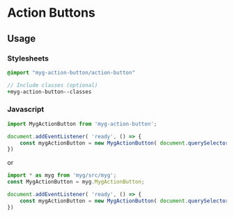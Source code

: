 # Action Buttons

## Usage

### Stylesheets

```sass
@import "myg-action-button/action-button"

// Include classes (optional)
+myg-action-button--classes
```

### Javascript

```js
import MygActionButton from 'myg-action-button';

document.addEventListener( 'ready', () => {
    const mygActionButton = new MygActionButton( document.querySelector('.myg-action-button'), {} );
})
```

or

```js
import * as myg from 'myg/src/myg';
const MygActionButton = myg.MygActionButton;

document.addEventListener( 'ready', () => {
    const mygActionButton = new MygActionButton( document.querySelector('.myg-action-button'), {} );
})
```
